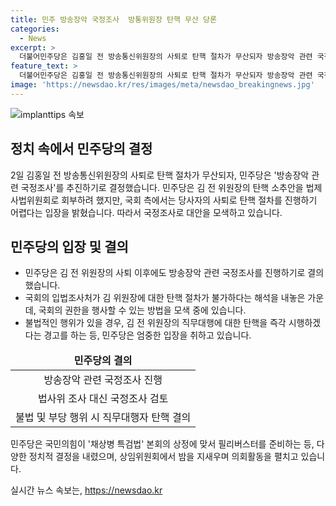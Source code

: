 ```yaml
---
title: 민주 방송장악 국정조사  방통위원장 탄핵 무산 당론
categories:
  - News
excerpt: >
  더불어민주당은 김홍일 전 방송통신위원장의 사퇴로 탄핵 절차가 무산되자 방송장악 관련 국정조사를 추진하기로 했다. 민주당은 탄핵안을 법제사법위원회로 회부하는 대신 국정조사를 진행하겠다고 밝혔다. 또한 국민의힘이 채상병 특검법 본회의 상정에 필리버스터에 맞서 상임위원회에서 밤을 새우고 있다고 전했다. 더불어민주당은 불법·부당 행위 발견시, 방송통신위원장 직무대행에 대한 즉각 탄핵을 경고했다.
feature_text: >
  더불어민주당은 김홍일 전 방송통신위원장의 사퇴로 탄핵 절차가 무산되자 방송장악 관련 국정조사를 추진하기로 했다. 민주당은 탄핵안을 법제사법위원회로 회부하는 대신 국정조사를 진행하겠다고 밝혔다. 또한 국민의힘이 채상병 특검법 본회의 상정에 필리버스터에 맞서 상임위원회에서 밤을 새우고 있다고 전했다. 더불어민주당은 불법·부당 행위 발견시, 방송통신위원장 직무대행에 대한 즉각 탄핵을 경고했다.
image: 'https://newsdao.kr/res/images/meta/newsdao_breakingnews.jpg'
---
```


<p><img src="https://newsdao.kr/res/images/meta/newsdao_breakingnews.jpg" alt="implanttips 속보" /></p>

<h2 data-ke-size="size26">정치 속에서 민주당의 결정</h2>

<p data-ke-size="size16">2일 김홍일 전 방송통신위원장의 사퇴로 탄핵 절차가 무산되자, 민주당은 '방송장악 관련 국정조사'를 추진하기로 결정했습니다. 민주당은 김 전 위원장의 탄핵 소추안을 법제사법위원회로 회부하려 했지만, 국회 측에서는 당사자의 사퇴로 탄핵 절차를 진행하기 어렵다는 입장을 밝혔습니다. 따라서 국정조사로 대안을 모색하고 있습니다.</p>

<h2 data-ke-size="size26">민주당의 입장 및 결의</h2>

<ul>
<li>민주당은 김 전 위원장의 사퇴 이후에도 방송장악 관련 국정조사를 진행하기로 결의했습니다.</li>
<li>국회의 입법조사처가 김 위원장에 대한 탄핵 절차가 불가하다는 해석을 내놓은 가운데, 국회의 권한을 행사할 수 있는 방법을 모색 중에 있습니다.</li>
<li>불법적인 행위가 있을 경우, 김 전 위원장의 직무대행에 대한 탄핵을 즉각 시행하겠다는 경고를 하는 등, 민주당은 엄중한 입장을 취하고 있습니다.</li>
</ul>

<table>
<thead>
<tr>
<td style="text-align: center; height: 17px;"><b>민주당의 결의</b></td>
</tr>
</thead>
<tbody>
<tr>
<td style="text-align: center; height: 17px;">방송장악 관련 국정조사 진행</td>
</tr>
<tr>
<td style="text-align: center; height: 17px;">법사위 조사 대신 국정조사 검토</td>
</tr>
<tr>
<td style="text-align: center; height: 17px;">불법 및 부당 행위 시 직무대행자 탄핵 결의</td>
</tr>
</tbody>
</table>

<p data-ke-size="size16">민주당은 국민의힘이 '채상병 특검법' 본회의 상정에 맞서 필리버스터를 준비하는 등, 다양한 정치적 결정을 내렸으며, 상임위원회에서 밤을 지새우며 의회활동을 펼치고 있습니다.</p>
실시간 뉴스 속보는, <a href="https://newsdao.kr" rel="dofollow">https://newsdao.kr</a>



